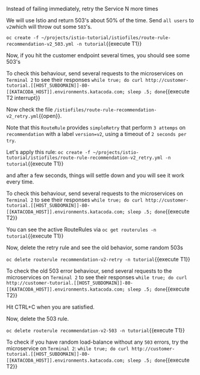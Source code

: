 Instead of failing immediately, retry the Service N more times

We will use Istio and return 503's about 50% of the time. Send `all users` to `v2`which will throw out some `503`'s.

`oc create -f ~/projects/istio-tutorial/istiofiles/route-rule-recommendation-v2_503.yml -n tutorial`{{execute T1}}

Now, if you hit the customer endpoint several times, you should see some 503's

To check this behaviour, send several requests to the microservices on `Terminal 2` to see their responses
`while true; do curl http://customer-tutorial.[[HOST_SUBDOMAIN]]-80-[[KATACODA_HOST]].environments.katacoda.com; sleep .5; done`{{execute T2 interrupt}}

Now check the file `/istiofiles/route-rule-recommendation-v2_retry.yml`{{open}}.

Note that this `RouteRule` provides `simpleRetry` that perform `3 attemps` on `recommendation` with a label `version=v2`, using a timeout of `2 seconds per try`.

Let's apply this rule: `oc create -f ~/projects/istio-tutorial/istiofiles/route-rule-recommendation-v2_retry.yml -n tutorial`{{execute T1}}

and after a few seconds, things will settle down and you will see it work every time.

To check this behaviour, send several requests to the microservices on `Terminal 2` to see their responses
`while true; do curl http://customer-tutorial.[[HOST_SUBDOMAIN]]-80-[[KATACODA_HOST]].environments.katacoda.com; sleep .5; done`{{execute T2}}

You can see the active RouteRules via `oc get routerules -n tutorial`{{execute T1}}

Now, delete the retry rule and see the old behavior, some random 503s

`oc delete routerule recommendation-v2-retry -n tutorial`{{execute T1}}

To check the old 503 error behaviour, send several requests to the microservices on `Terminal 2` to see their responses
`while true; do curl http://customer-tutorial.[[HOST_SUBDOMAIN]]-80-[[KATACODA_HOST]].environments.katacoda.com; sleep .5; done`{{execute T2}}


Hit CTRL+C when you are satisfied.

Now, delete the 503 rule.

`oc delete routerule recommendation-v2-503 -n tutorial`{{execute T1}}

To check if you have random load-balance without any `503` errors, try the microservice on `Terminal 2`: `while true; do curl http://customer-tutorial.[[HOST_SUBDOMAIN]]-80-[[KATACODA_HOST]].environments.katacoda.com; sleep .5; done`{{execute T2}}
